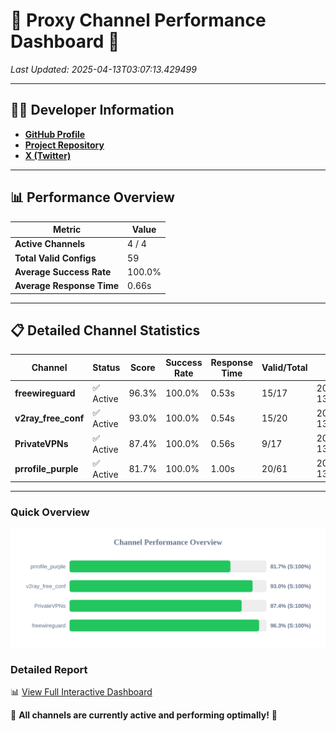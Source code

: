 # 🌟 Proxy Channel Performance Dashboard 🌟

_Last Updated: 2025-04-13T03:07:13.429499_

---

## 👩‍💻 Developer Information

- **[GitHub Profile](https://github.com/4n0nymou3)**  
- **[Project Repository](https://github.com/4n0nymou3/multi-proxy-config-fetcher)**  
- **[X (Twitter)](https://x.com/4n0nymou3)**  

---

## 📊 Performance Overview

| Metric                | Value       |
|-----------------------|-------------|
| **Active Channels**   | 4 / 4       |
| **Total Valid Configs** | 59          |
| **Average Success Rate** | 100.0%      |
| **Average Response Time** | 0.66s       |

---

## 📋 Detailed Channel Statistics

| Channel          | Status     | Score  | Success Rate | Response Time | Valid/Total | Last Success               |
|------------------|------------|--------|--------------|---------------|-------------|----------------------------|
| **freewireguard**  | ✅ Active  | 96.3%  | 100.0% | 0.53s         | 15/17       | 2025-04-13T03:07:13.427819 |
| **v2ray_free_conf**  | ✅ Active  | 93.0%  | 100.0% | 0.54s         | 15/20       | 2025-04-13T03:07:12.278811 |
| **PrivateVPNs**  | ✅ Active  | 87.4%  | 100.0% | 0.56s         | 9/17       | 2025-04-13T03:07:12.872422 |
| **prrofile_purple**  | ✅ Active  | 81.7%  | 100.0% | 1.00s         | 20/61       | 2025-04-13T03:07:11.667696 |

---

### Quick Overview
<div align="center">
  <a href="https://raw.githubusercontent.com/nullluser/NullRepo/refs/heads/main/assets/channel_stats_chart.svg">
    <img src="https://raw.githubusercontent.com/nullluser/NullRepo/refs/heads/main/assets/channel_stats_chart.svg" alt="Source Performance Statistics" width="800">
  </a>
</div>

### Detailed Report
📊 [View Full Interactive Dashboard](https://htmlpreview.github.io/?https://github.com/nullluser/NullRepo/blob/main/assets/performance_report.html)

🎉 **All channels are currently active and performing optimally!** 🎉
